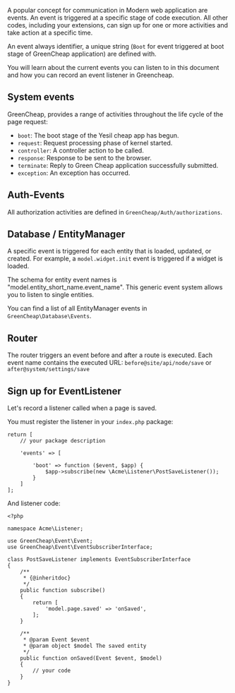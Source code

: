 A popular concept for communication in Modern web application are events. An event is triggered at a specific stage of code execution. All other codes, including your extensions, can sign up for one or more activities and take action at a specific time.

An event always identifier, a unique string (`Boot` for event triggered at boot stage of GreenCheap application) are defined with.

You will learn about the current events you can listen to in this document and how you can record an event listener in Greencheap.

## System events

GreenCheap, provides a range of activities throughout the life cycle of the page request:


- `boot`: The boot stage of the Yesil cheap app has begun.
- `request`: Request processing phase of kernel started.
- `controller`: A controller action to be called.
- `response`: Response to be sent to the browser.
- `terminate`: Reply to Green Cheap application successfully submitted.
- `exception`: An exception has occurred.


## Auth-Events

All authorization activities are defined in `GreenCheap/Auth/authorizations`.

## Database / EntityManager

A specific event is triggered for each entity that is loaded, updated, or created. For example, a `model.widget.init` event is triggered if a widget is loaded.

The schema for entity event names is "model.entity_short_name.event_name". This generic event system allows you to listen to single entities.

You can find a list of all EntityManager events in `GreenCheap\Database\Events`.

## Router

The router triggers an event before and after a route is executed. Each event name contains the executed URL: `before@site/api/node/save` or `after@system/settings/save`

## Sign up for EventListener

Let's record a listener called when a page is saved.

You must register the listener in your `index.php` package:

```
return [
    // your package description

    'events' => [

        'boot' => function ($event, $app) {
            $app->subscribe(new \Acme\Listener\PostSaveListener());
        }
    ]
];
```

And listener code:

```
<?php

namespace Acme\Listener;

use GreenCheap\Event\Event;
use GreenCheap\Event\EventSubscriberInterface;

class PostSaveListener implements EventSubscriberInterface
{
    /**
     * {@inheritdoc}
     */
    public function subscribe()
    {
        return [
            'model.page.saved' => 'onSaved',
        ];
    }

    /**
     * @param Event $event
     * @param object $model The saved entity
     */
    public function onSaved(Event $event, $model)
    {
        // your code
    }
}
```